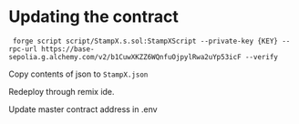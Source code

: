 # Updating the contract

` forge script script/StampX.s.sol:StampXScript --private-key {KEY} --rpc-url https://base-sepolia.g.alchemy.com/v2/b1CuwXKZZ6WQnfuOjpylRwa2uYp53icF --verify`

Copy contents of json to `StampX.json`

Redeploy through remix ide.

Update master contract address in .env
